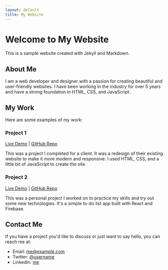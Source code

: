 ```yaml
---
layout: default
title: My Website
---
```


# Welcome to My Website

This is a sample website created with Jekyll and Markdown.

## About Me

I am a web developer and designer with a passion for creating beautiful and user-friendly websites. I have been working in the industry for over 5 years and have a strong foundation in HTML, CSS, and JavaScript.

## My Work

Here are some examples of my work:

### Project 1

[Live Demo](https://www.example.com) | [GitHub Repo](https://github.com/username/project-1)

This was a project I completed for a client. It was a redesign of their existing website to make it more modern and responsive. I used HTML, CSS, and a little bit of JavaScript to create the site.

### Project 2

[Live Demo](https://www.example.com) | [GitHub Repo](https://github.com/username/project-2)

This was a personal project I worked on to practice my skills and try out some new technologies. It's a simple to-do list app built with React and Firebase.

## Contact Me

If you have a project you'd like to discuss or just want to say hello, you can reach me at:

- Email: [me@example.com](mailto:me@example.com)
- Twitter: [@username](https://twitter.com/username)
- LinkedIn: [me](https://www.linkedin.com/in/me/)
